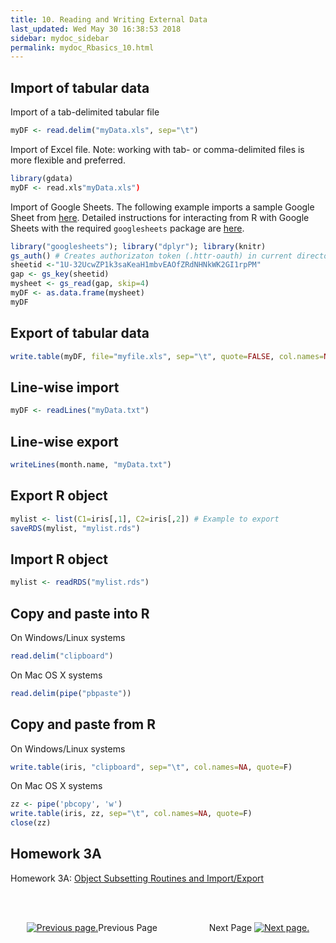 ```yaml
---
title: 10. Reading and Writing External Data
last_updated: Wed May 30 16:38:53 2018
sidebar: mydoc_sidebar
permalink: mydoc_Rbasics_10.html
---
```

## Import of tabular data

Import of a tab-delimited tabular file

```r
myDF <- read.delim("myData.xls", sep="\t")
```

Import of Excel file. Note: working with tab- or comma-delimited files is more flexible and preferred.

```r
library(gdata)
myDF <- read.xls"myData.xls")
```

Import of Google Sheets. The following example imports a sample Google Sheet from [here](https://docs.google.com/spreadsheets/d/1U-32UcwZP1k3saKeaH1mbvEAOfZRdNHNkWK2GI1rpPM/edit#gid=472150521).
Detailed instructions for interacting from R with Google Sheets with the required `googlesheets` package are [here](https://github.com/jennybc/googlesheets).


```r
library("googlesheets"); library("dplyr"); library(knitr)
gs_auth() # Creates authorizaton token (.httr-oauth) in current directory if not present
sheetid <-"1U-32UcwZP1k3saKeaH1mbvEAOfZRdNHNkWK2GI1rpPM"
gap <- gs_key(sheetid)
mysheet <- gs_read(gap, skip=4)
myDF <- as.data.frame(mysheet)
myDF
```

## Export of tabular data

```r
write.table(myDF, file="myfile.xls", sep="\t", quote=FALSE, col.names=NA)
```

## Line-wise import

```r
myDF <- readLines("myData.txt")
```

## Line-wise export

```r
writeLines(month.name, "myData.txt")
```

## Export R object

```r
mylist <- list(C1=iris[,1], C2=iris[,2]) # Example to export
saveRDS(mylist, "mylist.rds")
```

## Import R object

```r
mylist <- readRDS("mylist.rds")
```

## Copy and paste into R

On Windows/Linux systems

```r
read.delim("clipboard") 
```
On Mac OS X systems

```r
read.delim(pipe("pbpaste")) 
```

## Copy and paste from R 

On Windows/Linux systems

```r
write.table(iris, "clipboard", sep="\t", col.names=NA, quote=F) 
```

On Mac OS X systems

```r
zz <- pipe('pbcopy', 'w')
write.table(iris, zz, sep="\t", col.names=NA, quote=F)
close(zz) 
```

## Homework 3A 

Homework 3A: [Object Subsetting Routines and Import/Export](http://girke.bioinformatics.ucr.edu/GEN242/mydoc_homework_03.html)

<br><br><center><a href="mydoc_Rbasics_09.html"><img src="images/left_arrow.png" alt="Previous page."></a>Previous Page &nbsp; &nbsp; &nbsp; &nbsp; &nbsp; &nbsp; &nbsp; &nbsp; &nbsp; &nbsp; Next Page
<a href="mydoc_Rbasics_11.html"><img src="images/right_arrow.png" alt="Next page."></a></center>
